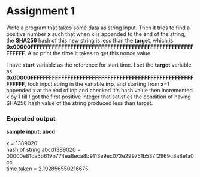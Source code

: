 # Assignment 1 
Write a program that takes some data as string input. Then it tries to find a positive number **x** such that when x is appended to the end of the string, the **SHA256** hash of this new string is less than the **target**, which is **0x00000FFFFFFFFFFFFFFFFFFFFFFFFFFFFFFFFFFFFFFFFFFFFFFFFFFFFFFFFFFF**.
Also print the **time** it takes to get this nonce value. 


I have **start** variable as the reference for start time. I set the **target** variable as **0x00000FFFFFFFFFFFFFFFFFFFFFFFFFFFFFFFFFFFFFFFFFFFFFFFFFFFFFFFFFFF**, took input string in the variable **inp**, and starting from **x**=1 appended x at the end of inp and checked it's hash value then incremented x by 1 till I got the first positive integer that satisfies the condition of having SHA256 hash value of the string produced less than target.

### Expected output
**sample input: abcd**

x =  1389020<br>
hash of string  abcd1389020  =  00000e81da5b619b774ea8eca8b9113e9ec072e299751b537f2969c8a8e1a0cc<br>
time taken =  2.192856550216675
